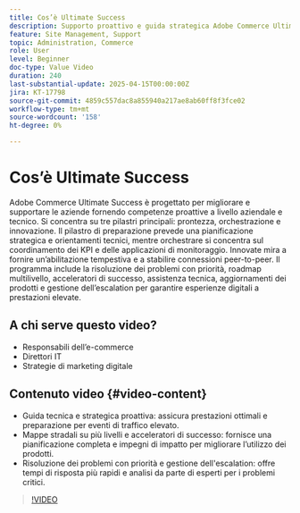 ```yaml
---
title: Cos’è Ultimate Success
description: Supporto proattivo e guida strategica Adobe Commerce Ultimate Success per esperienze digitali a prestazioni elevate.
feature: Site Management, Support
topic: Administration, Commerce
role: User
level: Beginner
doc-type: Value Video
duration: 240
last-substantial-update: 2025-04-15T00:00:00Z
jira: KT-17798
source-git-commit: 4859c557dac8a855940a217ae8ab60ff8f3fce02
workflow-type: tm+mt
source-wordcount: '158'
ht-degree: 0%

---
```



# Cos’è Ultimate Success

Adobe Commerce Ultimate Success è progettato per migliorare e supportare le aziende fornendo competenze proattive a livello aziendale e tecnico. Si concentra su tre pilastri principali: prontezza, orchestrazione e innovazione. Il pilastro di preparazione prevede una pianificazione strategica e orientamenti tecnici, mentre orchestrare si concentra sul coordinamento dei KPI e delle applicazioni di monitoraggio. Innovate mira a fornire un’abilitazione tempestiva e a stabilire connessioni peer-to-peer. Il programma include la risoluzione dei problemi con priorità, roadmap multilivello, acceleratori di successo, assistenza tecnica, aggiornamenti dei prodotti e gestione dell’escalation per garantire esperienze digitali a prestazioni elevate.

## A chi serve questo video?

* Responsabili dell’e-commerce
* Direttori IT
* Strategie di marketing digitale

## Contenuto video {#video-content}

* Guida tecnica e strategica proattiva: assicura prestazioni ottimali e preparazione per eventi di traffico elevato.
* Mappe stradali su più livelli e acceleratori di successo: fornisce una pianificazione completa e impegni di impatto per migliorare l’utilizzo dei prodotti.
* Risoluzione dei problemi con priorità e gestione dell&#39;escalation: offre tempi di risposta più rapidi e analisi da parte di esperti per i problemi critici.

>[!VIDEO](https://video.tv.adobe.com/v/3457644/?learn=on&enablevpops)

